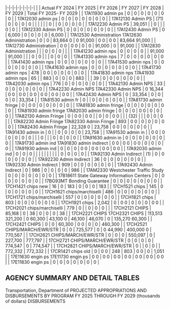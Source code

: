 |-|-|-|-|-|-|-|-|
| | Actual FY 2024 | FY 2025 | FY 2026 | FY 2027 | FY 2028 | FY 2029 | Total FY 2025- FY 2029 |
| 17A11930 admin ps | 0 | 0 | 0 | 0 | 0 | 0 | 0 |
| 17A12030 admin ps | 0 | 0 | 0 | 0 | 0 | 0 | 0 |
| 17A12130 Admin PS | (71) | 0 | 0 | 0 | 0 | | |
| | | 0 | | 0 | 0 | 0 | 0 |
| 17A12230 Admin PS | 39,051 | | 0 | | | 0 | 0 |
| 17A12330 Admin PS | 0 | 0 | 0 | 0 | 0 | 0 | 0 |
| 17A12430 Admin PS | 0 | 6,000 | 0 | 0 | 0 | 0 | 6,000 |
| 17A12530 Administration 17A12630 Administration | 0 | 0 | 83,664  0 | 0  91,000 | 0  0 | 0  0 | 83,664  91,000 |
| 17A12730 Administration | 0  0 | 0  0 | 0 | 0 | 91,000 | 0 | 91,000 |
| 17A12830 Administration | | | 0 | 0 | 0 | | |
| 17A41230 admin nps | 0 | 0 | 0 | 0 | | 91,000 | 91,000 |
| | 0 | 0 | | | 0 | 0 | 0 |
| 17A41330 admin nps | 7 | 0 | 0 | 0 | 0 | 0 | 0 |
| 17A41430 admin nps | 0 | 0 | 0 | 0 | 0 | 0 | 0 |
| 17A41530 admin nps | 0 | 0 | 0 | 0 | 0 | 0 | 0 |
| 17A41630 admin nps | 0 | 0 | 0 | 0 | 0 | 0 | 0 |
| 17A41730 admin nps | 478 | 0  0 | 0 | 0 | 0 | 0 | 0 |
| 17A41830 admin nps 17A41930 admin nps | 65 | | 883 | 0 | 0 | 0 | 883 |
| | 39 | 0 | 0 | 0 | 0 | 0 | 0 |
| 17A42030 admin nps | 776 | 0 | 0 | 0 | 0 | 0 | 0 |
| 17A42130 Admin NPS | 33 | 0 | 0 | 0 | 0 | 0 | 0 |
| 17A42230 Admin NPS 17A42330 Admin NPS | 0  16,344 | 0  0 | 0  0 | 0  0 | 0  0 | 0  0 | 0  0 |
| 17A42430 Admin NPS | 0 | 33,354 | 0 | 0 | 0 | 0 | 33,354 |
| 17A81530 admin fr | 0 | | 0 | 0 | 0 | 0 | 0 |
| 17A81730 admin fringe | 0 | 0  0 | 0 | 0 | 0 | 0 | 0 |
| 17A81830 admin fringe | 0 | 0 | 0 | 0 | 0 | 0 | 0 |
| 17A81930 admin fringe 17A82030 admin fringe | 0 | 0 | 0 | 0  0 | 0 | 0 | 0 |
| 17A82130 Admin Fringe | 0 | 0  0 | 0  0 | | 0 | 0 | 0  0 |
| | (32) | | | 0 | 0 | 0 | |
| 17A82230 Admin Fringe 17A82330 Admin Fringe | 893 | 0  0 | 0 | 0 | 0 | 0 | 0 |
| 17A82430 Admin Fringe | 22,328  0 | 23,758 | 0  0 | 0 | 0 | 0 | 0 |
| 17A91430 admin in | 0 | | 0 | 0 | 0 | 0 | 23,758 |
| 17A91530 admin in | | 0  0 | 0 | 0 | 0 | 0 | 0 |
| | 0 | | | 0 | 0 | 0 | 0 |
| 17A91630 admin in | 0 | 0 | 0 | 0 | 0 | 0 | 0 |
| 17A91730 admin ind 17A91830 admin indirect | 0  0 | 0  0 | 0  0 | 0 | 0 | 0 | 0 |
| 17A91930 admin ind | 0 | 0 | 0 | 0  0 | 0  0 | 0  0 | 0  0 |
| 17A92030 admin ind | 0 | 0 | 0 | | | | |
| | | | | 0 | 0 | 0 | 0 |
| 17A92130 Admin Indirect | (1) | 0 | 0 | 0 | 0 | 0 | 0 |
| 17A92230 Admin Indirect | 36 | 0 | 0 | 0 | 0 | 0 | 0 |
| 17A92330 Admin Indirect | 909 | 0 | 0 | 0 | 0 | 0 | 0 |
| 17A92430 Admin Indirect | 0 | 986 | 0 | 0 | 0 | 0 | 986 |
| 17AM2330 Westchester Traffic Study | 0 | 0 | 0 | 0 | 0 | 0 | 0 |
| 17B18611 State Gateway Information Centers | 0 | 0 | 0 | 0 | 0 | 0 | 0 |
| 17BG93MT Bonding Guarantee | 0 | 0 | 0 | 0 | 0 | 0 | 0 |
| 17CH1421 chips new | 16 | 0 | 183 | 0 | 0 | 0 | 183 |
| 17CH1521 chips | 145 | 0 | 0 | 0 | 0 | 0 | 0 |
| 17CH1621 chips/marchiselli | 486 | 0 | 0 | 0 | 0 | 0 | 0 |
| 17CH1721 chips/marchiselli | 557 | 0 | 0 | 0 | 0 | 0 | 0 |
| 17CH1821 chips | 803 | 0 | 0 | 0 | 0 | 0 | 0 |
| 17CH1921 chips | 2,042 | 0 | 0  0 | 0 | 0 | 0 | 0  0 |
| 17CH2021 chips/marchiselli | 779 | 0 | | 0 | 0 | 0 | |
| 17CH2121 CHIPS | 85,168 | 0 | 38 | 0 | 0 | 0 | 38 |
| 17CH2221 CHIPS 17CH2321 CHIPS | 113,513  321,200 | 0  60,300 | 43,100  0 | 46,100 | 46,070 | 0 | 135,270  60,300 |
| 17CH2421 CHIPS | 0 | 0 | 60,300 | 0  0 | 0 | 0 | 460,300 |
| 17CH2521 CHIPS/MARCH/EWR/STR | 0 | 0 | 725,577 | 0 | 0  44,990 | 400,000  0 | 770,567 |
| 17CH2621 CHIPS/MARCH/EWR/STR | 0 | 0 | 0 | 550,097 | 0 | 227,700 | 777,797 |
| 17CH2721 CHIPS/MARCH/EWR/STR | 0 | 0 | 0 | 0 | 774,547 | 0 | 774,547 |
| 17CH2821 CHIPS/MARCH/EWR/STR | 0 | | 0 | 0 | | 772,332 | 772,332 |
| 17CR1421 chips old | 0 | 0  0 | 248 | 803 | 0  0 | 0 | 1,051 |
| 17E11630 engin ps 17E11730 engin ps | 0  0 | 0  0 | 0  0 | 0  0 | 0  0 | 0  0 | 0  0 |
| 17E11830 engin ps | 0 | 0 | 0 | 0 | 0 | 0 | 0 |

## **AGENCY SUMMARY AND DETAIL TABLES**

Transportation, Department of PROJECTED APPROPRIATIONS AND DISBURSEMENTS BY PROGRAM FY 2025 THROUGH FY 2029 (thousands of dollars) DISBURSEMENTS